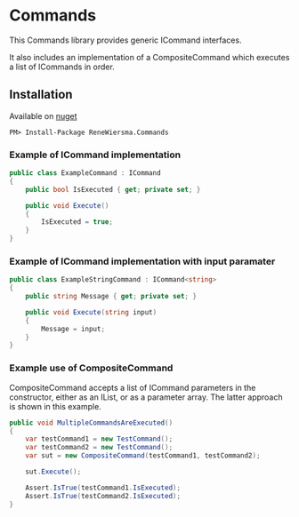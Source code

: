 # Commands

This Commands library provides generic ICommand interfaces.

It also includes an implementation of a CompositeCommand which executes a list of ICommands in order. 

## Installation

Available on [nuget](https://www.nuget.org/packages/ReneWiersma.Commands/)

	PM> Install-Package ReneWiersma.Commands

### Example of ICommand implementation

```csharp
public class ExampleCommand : ICommand
{
    public bool IsExecuted { get; private set; }

    public void Execute()
    {
        IsExecuted = true;
    }
}
```

### Example of ICommand implementation with input paramater

```csharp
public class ExampleStringCommand : ICommand<string>
{
    public string Message { get; private set; }

    public void Execute(string input)
    {
        Message = input;
    }
}
```

### Example use of CompositeCommand
CompositeCommand accepts a list of ICommand parameters in the constructor, either as an IList, or as a parameter array. The latter approach is shown in this example.
```csharp
public void MultipleCommandsAreExecuted()
{
    var testCommand1 = new TestCommand();
    var testCommand2 = new TestCommand();
    var sut = new CompositeCommand(testCommand1, testCommand2);

    sut.Execute();

    Assert.IsTrue(testCommand1.IsExecuted);
    Assert.IsTrue(testCommand2.IsExecuted);
}
```
